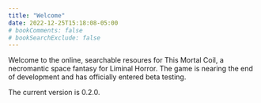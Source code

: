 ```yaml
---
title: "Welcome"
date: 2022-12-25T15:18:08-05:00
# bookComments: false
# bookSearchExclude: false
---
```


Welcome to the online, searchable resoures for This Mortal Coil, a necromantic space fantasy for Liminal Horror. The game is nearing the end of development and has officially entered beta testing.

The current version is 0.2.0.

